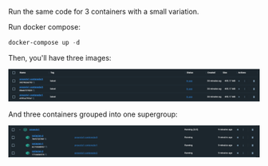 
Run the same code for 3 containers with a small variation. 

Run docker compose:
```powershell
docker-compose up -d
```

Then, you'll have three images:

<img src="docker_images.png">

And three containers grouped into one supergroup:

<img src="docker_containers.png">

